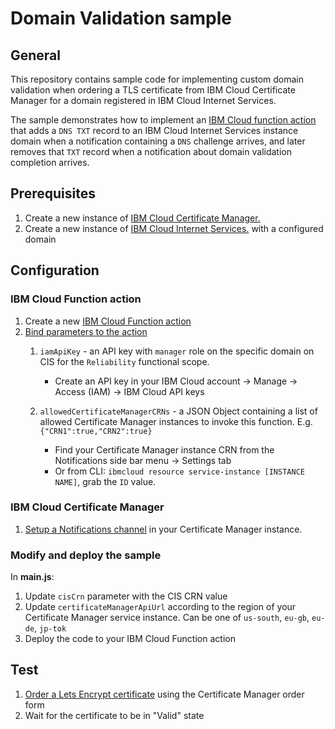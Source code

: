 # Domain Validation sample
## General
This repository contains sample code for implementing custom domain validation when ordering a TLS certificate from IBM Cloud Certificate Manager for a domain registered in IBM Cloud Internet Services.  

The sample demonstrates how to implement an [IBM Cloud function action](https://cloud.ibm.com/openwhisk) that adds a `DNS TXT` record to an IBM Cloud Internet Services instance domain when a notification containing a `DNS` challenge arrives, and later removes that `TXT` record when a notification about domain validation completion arrives.

## Prerequisites
 
1. Create a new instance of [IBM Cloud Certificate Manager.](https://cloud.ibm.com/catalog/services/certificate-manager)
2. Create a new instance of [IBM Cloud Internet Services.](https://cloud.ibm.com/catalog/services/internet-services) with a configured domain

## Configuration
### IBM Cloud Function action
1. Create a new [IBM Cloud Function action](https://cloud.ibm.com/docs/openwhisk/index.html#openwhisk_start_hello_world)
2. [Bind parameters to the action](https://cloud.ibm.com/docs/openwhisk/parameters.html#default-params-action) 
    1. `iamApiKey` - an API key with `manager` role on the specific domain on CIS for the `Reliability` functional scope.
    
        * Create an API key in your IBM Cloud account -> Manage -> Access (IAM) -> IBM Cloud API keys
    2. `allowedCertificateManagerCRNs`  - a JSON Object containing a list of allowed Certificate Manager instances to invoke this function.
        E.g. `{"CRN1":true,"CRN2":true}` 
        
        * Find your Certificate Manager instance CRN from the Notifications side bar menu -> Settings tab
        * Or from CLI: `ibmcloud resource service-instance [INSTANCE NAME]`, grab the `ID` value.

### IBM Cloud Certificate Manager
1. [Setup a Notifications channel](https://cloud.ibm.com/docs/services/certificate-manager?topic=certificate-manager-configuring-notifications#callback) in your Certificate Manager instance.

### Modify and deploy the sample
In **main.js**:
1. Update `cisCrn` parameter with the CIS CRN value
2. Update `certificateManagerApiUrl` according to the region of your Certificate Manager service instance. Can be one of `us-south`, `eu-gb`, `eu-de`, `jp-tok`
3. Deploy the code to your IBM Cloud Function action
 
## Test
1. [Order a Lets Encrypt certificate](https://cloud.ibm.com/docs/services/certificate-manager?topic=certificate-manager-managing-certificates-from-the-dashboard#importing-a-certificate) using the Certificate Manager order form
2. Wait for the certificate to be in "Valid" state





